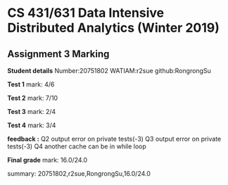 # CS 431/631 Data Intensive Distributed Analytics (Winter 2019)
## Assignment 3 Marking

**Student details**
Number:20751802
WATIAM:r2sue
github:RongrongSu

**Test 1**  mark: 4/6

**Test 2**  mark: 7/10

**Test 3**  mark: 2/4

**Test 4**  mark: 3/4

**feedback :** Q2 output error on private tests(-3) Q3 output error on private tests(-3) Q4 another cache can be in while loop

**Final grade**
mark: 16.0/24.0

summary: 20751802,r2sue,RongrongSu,16.0/24.0